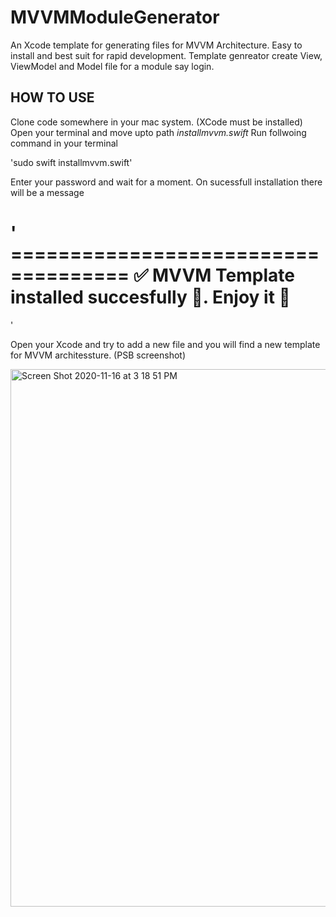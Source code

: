 # MVVMModuleGenerator
An Xcode template for generating files for MVVM Architecture. Easy to install and best suit for rapid development. Template genreator create View, ViewModel and Model file for a module say login.

## HOW TO USE
Clone code somewhere in your mac system. (XCode must be installed)
Open your terminal and move upto path *installmvvm.swift*
Run follwoing command in your terminal

  'sudo swift installmvvm.swift'
  
Enter your password and wait for a moment. On sucessfull installation there will be a message

' ====================================
  ✅  MVVM Template installed succesfully 🎉. Enjoy it  🙂
  ====================================
'


Open your Xcode and try to add a new file and you will find a new template for MVVM architessture. (PSB screenshot)

<img width="860" alt="Screen Shot 2020-11-16 at 3 18 51 PM" src="https://user-images.githubusercontent.com/2304583/99257319-84ad9e00-281f-11eb-98c8-8aaabb292b18.png">
